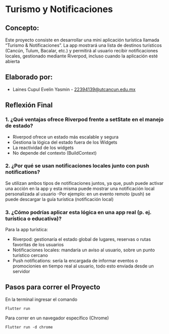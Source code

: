 # Turismo y Notificaciones

## Concepto:
Este proyecto consiste en desarrollar una mini aplicación turística llamada “Turismo & Notificaciones”. La app mostrará una lista de destinos turísticos (Cancún, Tulum, Bacalar, etc.) y permitirá al usuario recibir notificaciones locales, gestionado mediante Riverpod, incluso cuando la aplicación esté abierta

## Elaborado por:
- Laines Cupul Evelin Yasmin - 22394139@utcancun.edu.mx

## Reflexión Final

### 1. ¿Qué ventajas ofrece Riverpod frente a setState en el manejo de estado?
- Riverpod ofrece un estado más escalable y segura
- Gestiona la lógica del estado fuera de los Widgets
- La reactividad de los widgets
- No depende del contexto (BuildContext)

### 2. ¿Por qué se usan notificaciones locales junto con push notifications?
Se utilizan ambos tipos de notificaciones juntos, ya que, push puede activar una acción en la app y esta misma puede mostrar una notificación local personalizada al usuario
-Por ejemplo: en un evento remoto (push) se puede descargar la guía turística (notificación local)

### 3. ¿Cómo podrías aplicar esta lógica en una app real (p. ej. turística o educativa)?
Para la app turística:
- Riverpod: gestionaría el estado global de lugares, reservas o  rutas favoritas de los usuarios
- Notificaciones locales: mandaría un aviso al usuario, sobre un punto turístico cercano
- Push notifications: sería la encargada de informar eventos o promocionies en tiempo real al usuario, todo esto enviada desde un servidor

## Pasos para correr el Proyecto
En la terminal ingresar el comando
```
Flutter run
```
Para correr en un navegador específico (Chrome)
```
Flutter run -d chrome
```

